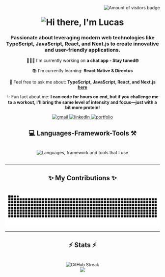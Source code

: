 <img alt="Amount of visitors badge" align="right" src="https://visitor-badge.laobi.icu/badge?page_id=LucasDaSilva96.LucasDaSilva96"/>

<h1 align="center">
<img alt="Hi there, I'm Lucas" src="https://readme-typing-svg.herokuapp.com?font=sans-serif&size=35&pause=1000&center=true&width=500&height=70&lines=Hi+there%F0%9F%91%8B!;I'm+Lucas%F0%9F%91%A8%F0%9F%8F%BC" alt="Typing SVG" />
</h1>

<h3 align="center">Passionate about leveraging modern web technologies like TypeScript, JavaScript, React, and Next.js to create innovative and user-friendly applications.</h3>

</hr>

<div align="center">

👨🏼‍💻 I'm currently working on  **a chat app - Stay tuned🤓**

📚 I'm currently learning: **React Native & Directus**

💬 Feel free to ask me about: **TypeScript, JavaScript, React, and Next.js [here](https://github.com/LucasDaSilva96/LucasDaSilva96/issues)**

✨ Fun fact about me: **I can code for hours on end, but if you challenge me to a workout, I'll bring the same level of intensity and focus—just with a bit more protein!**

</div>

<div align="center"> 
  <a target="_blank" href="mailto:dasilvajunior881@gmail.com">
    <img alt="gmail" src="https://img.shields.io/badge/Gmail-D14836?style=for-the-badge&logo=gmail&logoColor=white"/>
  </a>

  <a target="_blank" href="https://www.linkedin.com/in/lucas-da-silva-9955911a0/">
    <img alt="linkedIn" src="https://img.shields.io/badge/LinkedIn-0077B5?style=for-the-badge&logo=linkedin&logoColor=white"/>
  </a>

  <a target="_blank" href="https://next-portfolio-three-mu.vercel.app/">
    <img alt="portfolio" src="https://img.shields.io/badge/Portfolio-000000?style=for-the-badge&logo=vercel&logoColor=white"/>
  </a>

</div>

</hr>

<div align="center">
<h2>💻 Languages-Framework-Tools ⚒️</h2>
</div>
<br/>
<div align="center">
<img alt="Languages, framework and tools that I use" src="https://skillicons.dev/icons?i=git,postman,npm,figma,vscode,js,ts,nodejs,react,nextjs,vue,nuxt,html,css,tailwind,express,mongodb,redux,pinia,supabase,sentry,aws" />
</div>

<br/>
<hr/>

<div align="center">
<h2>✨ My Contributions ✨</h2>
<br/>

<picture>
  <source
    media="(prefers-color-scheme: dark)"
    srcset="https://raw.githubusercontent.com/LucasDaSilva96/LucasDaSilva96/output/github-contribution-grid-snake.svg"
  />
  <source
    media="(prefers-color-scheme: dark)"
    srcset="https://raw.githubusercontent.com/LucasDaSilva96/LucasDaSilva96/output/github-contribution-grid-snake.svg"
  />
  <img
    alt="github contribution grid snake animation"
    src="https://raw.githubusercontent.com/LucasDaSilva96/LucasDaSilva96/output/github-contribution-grid-snake.svg"
  />
</picture>

</div>

<hr/>

<h2 align="center">⚡ Stats ⚡</h2>
<br>
<div align=center>
<img src="https://streak-stats.demolab.com?user=LucasDaSilva96&theme=transparent&border_radius=10" alt="GitHub Streak" />
  <br/>
<picture>
  <source
    srcset="https://github-readme-stats.vercel.app/api?username=LucasDaSilva96&show_icons=true&theme=dark"
    media="(prefers-color-scheme: dark)"
  />
  <source
    srcset="https://github-readme-stats.vercel.app/api?username=LucasDaSilva96&show_icons=true"
    media="(prefers-color-scheme: light), (prefers-color-scheme: no-preference)"
  />
  <img src="https://github-readme-stats.vercel.app/api?username=LucasDaSilva96&show_icons=true" />
</picture>
</div>
